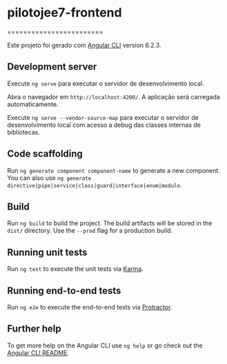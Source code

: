 # pilotojee7-frontend
========================

Este projeto foi gerado com [Angular CLI](https://github.com/angular/angular-cli) version 6.2.3.

## Development server

Execute `ng serve` para executar o servidor de desenvolvimento local.

Abra o navegador em `http://localhost:4200/`. A aplicação será carregada automaticamente.

Execute `ng serve --vendor-source-map` para executar o servidor de desenvolvimento local com acesso a debug das classes internas de bibliotecas.

## Code scaffolding

Run `ng generate component component-name` to generate a new component. You can also use `ng generate directive|pipe|service|class|guard|interface|enum|module`.

## Build

Run `ng build` to build the project. The build artifacts will be stored in the `dist/` directory. Use the `--prod` flag for a production build.

## Running unit tests

Run `ng test` to execute the unit tests via [Karma](https://karma-runner.github.io).

## Running end-to-end tests

Run `ng e2e` to execute the end-to-end tests via [Protractor](http://www.protractortest.org/).

## Further help

To get more help on the Angular CLI use `ng help` or go check out the [Angular CLI README](https://github.com/angular/angular-cli/blob/master/README.md).
